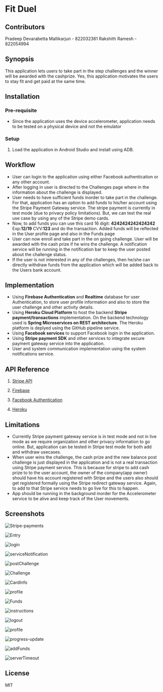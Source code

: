 # Fit Duel

## Contributors
 Pradeep Devarabetta Mallikarjun - 822032361
 Rakshith Ramesh - 822054994

## Synopsis
 This application lets users to take part in the step challenges and the winner will be awarded with the cashprize. 
 Yes, this application motivates the users to stay fit and get paid at the same time.   

## Installation
  ### Pre-requisite 
  - Since the application uses the device accelerometer, application needs to be tested on a physical device and not the emulator
  
  ### Setup
  1. Load the application in Android Studio and install using ADB.
  
## Workflow
  - User can login to the application using either Facebook authentication or any other account.
  - After logging in user is directed to the Challenges page where in the information about the challenge is displayed.
  - User needs to have sufficient funds inorder to take part in the challenge. For that, application has an option to add funds to his/her account using the Stripe Payment Gateway service. The stripe payment is currently in test mode (due to privacy policy limitations). But, we can test the real use case by using any of the Stripe demo cards.
  - Now, to add funds you can use this card 16 digit: **4242424242424242** Exp:**12/19** CVV:**123** and do the transaction. Added funds will be reflected in the User profile page and also in the Funds page
  - User can now enroll and take part in the on going challenge. User will be awarded with the cash prize if he wins the challenge. A notification service will be running in the notification bar to keep the user posted about the challenge status.
  - If the user is not interested in any of the challenges, then he/she can directly withdraw funds from the application  which will be added back to the Users bank account.
  
## Implementation 

 - Using **Firebase Authentication** and **Realtime** database for user Authentication, to store user profile information and also to store the user challenge and other activity details.
 - Using **Heroku Cloud Platform** to host the backend **Stripe payment/transactions** implementation. On the backend technology used is **Spring Microservices on REST architecture**. The Heroku platform is deplyed using the GitHub pipeline service.
 - Using **Facebook services** to support Facebook login in the application.
 - Using **Stripe payment SDK** and other services to integrate secure payment gateway service into the application.
 - User and system communication implementation using the system notifications service. 
 
## API Reference 
   1. [Stripe API](https://stripe.com/)
   
   2. [Firebase](https://firebase.google.com/)
   
   3. [Facebook Authentication](https://developers.facebook.com)
   
   4. [Heroku](https://devcenter.heroku.com/)

## Limitations

  - Currently Stripe payment gateway service is in test mode and not in live mode as we require organization and other privacy information to go online. 
  But, application can be tested in Stripe test mode for both add and withdraw usecases.
  - When user wins the challenge, the cash prize and the new balance post challenge is just displayed in the application and is not a real transaction using Stripe payment service. This is because for stripe to add cash prize to
  to the user account, the owner of the company(app owner) should have his account registered with Stripe and the users also should get registered formally using the Stripe redirect gateway service.
  Again, to add to that Stripe service needs to go live for this to happen.
  - App should be running in the background inorder for the Accelerometer service to be alive and keep track of the User movements.

## Screenshots

  ![Stripe-payments](stripe-payments.png)

  ![Entry](Entry.jpg)

  ![login](login.jpg)
  
  ![serviceNotification](service-notification.jpg)
  
  ![postChallenge](post-challenge.jpg)
  
  ![Challenge](challenge.jpg)
  
  ![CardInfo](card-details.jpg)
  
  ![profile](fb-profile.jpg)
  
  ![Funds](funds.jpg)
  
  ![instructions](instructions.jpg)
  
  ![logout](logout.jpg)
    
  ![profile](profile.jpg)
    
  ![progress-update](progress-update.jpg)
    
  ![addFunds](add-funds.jpg)
  
  ![serverTimeout](server-timeout.jpg)
  

## License
MIT
